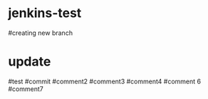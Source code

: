 # jenkins-test
#creating new branch
# update
#test
#commit
#comment2
#comment3
#comment4
#comment 6
#comment7
